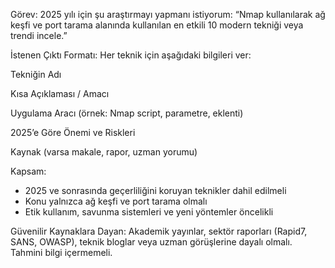Görev:
2025 yılı için şu araştırmayı yapmanı istiyorum:
“Nmap kullanılarak ağ keşfi ve port tarama alanında kullanılan en etkili 10 modern tekniği veya trendi incele.”

İstenen Çıktı Formatı:
Her teknik için aşağıdaki bilgileri ver:

Tekniğin Adı

Kısa Açıklaması / Amacı

Uygulama Aracı (örnek: Nmap script, parametre, eklenti)

2025’e Göre Önemi ve Riskleri

Kaynak (varsa makale, rapor, uzman yorumu)

Kapsam:
- 2025 ve sonrasında geçerliliğini koruyan teknikler dahil edilmeli
- Konu yalnızca ağ keşfi ve port tarama olmalı
- Etik kullanım, savunma sistemleri ve yeni yöntemler öncelikli

Güvenilir Kaynaklara Dayan:
Akademik yayınlar, sektör raporları (Rapid7, SANS, OWASP), teknik bloglar veya uzman görüşlerine dayalı olmalı. Tahmini bilgi içermemeli.
